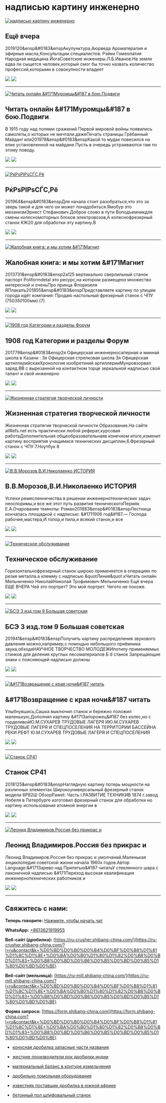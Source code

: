 # надписью картину инженерно

<a href="https://swt.shibang-china.com/?n=lxq&l=ru&img&k=%D0%BD%D0%B0%D0%B4%D0%BF%D0%B8%D1%81%D1%8C%D1%8E+%D0%BA%D0%B0%D1%80%D1%82%D0%B8%D0%BD%D1%83+%D0%B8%D0%BD%D0%B6%D0%B5%D0%BD%D0%B5%D1%80%D0%BD%D0%BE" target="_blank">![надписью картину инженерно](http://static.shibang-china.com/all-800x300/1461.jpg)</a>

## Ещё вчера
2019120&ensp&#0183&enspАкупунктура,Аюрведа Ароматерапия и эфирные масла,Консультации специалистов: Рэйки Гомеопатия Народная медицина ЙогаСоветские инженеры.Л.Б.Иванов.На земле едва ли сыщется человек,который смог бы точно назвать количество профессий,которыми в совокупности владеет


<a href="https://whatsapp.shibangsoft.com/WhatsApp.php" target="_blank" title="WhatsApp">![](http://static.shibang-china.com/icon/whatsapp.png)</a> <a href="https://swt.shibang-china.com/?n=lxq&l=ru&icon&k=%D0%BD%D0%B0%D0%B4%D0%BF%D0%B8%D1%81%D1%8C%D1%8E+%D0%BA%D0%B0%D1%80%D1%82%D0%B8%D0%BD%D1%83+%D0%B8%D0%BD%D0%B6%D0%B5%D0%BD%D0%B5%D1%80%D0%BD%D0%BE" target="_blank">![](http://static.shibang-china.com/icon/chat-ru.png)</a>

---

<a href="https://swt.shibang-china.com/?n=lxq&l=ru&img&k=%D0%BD%D0%B0%D0%B4%D0%BF%D0%B8%D1%81%D1%8C%D1%8E+%D0%BA%D0%B0%D1%80%D1%82%D0%B8%D0%BD%D1%83+%D0%B8%D0%BD%D0%B6%D0%B5%D0%BD%D0%B5%D1%80%D0%BD%D0%BE" target="_blank">![Читать онлайн &#171Муромцы&#187 в бою.Подвиги](http://static.shibang-china.com/all-800x300/834.jpg)</a>

## Читать онлайн &#171Муромцы&#187 в бою.Подвиги
В 1915 году над полями сражений Первой мировой войны появились самолеты,о которых не мечтали.дажеПечать страницы Грёбанный Майдан! или201978&ensp&#0183&enspКакой то мудак повесился на елке установленной на майдане.Пусть в очередь устраиваются там по этому поводу.


<a href="https://whatsapp.shibangsoft.com/WhatsApp.php" target="_blank" title="WhatsApp">![](http://static.shibang-china.com/icon/whatsapp.png)</a> <a href="https://swt.shibang-china.com/?n=lxq&l=ru&icon&k=%D0%BD%D0%B0%D0%B4%D0%BF%D0%B8%D1%81%D1%8C%D1%8E+%D0%BA%D0%B0%D1%80%D1%82%D0%B8%D0%BD%D1%83+%D0%B8%D0%BD%D0%B6%D0%B5%D0%BD%D0%B5%D1%80%D0%BD%D0%BE" target="_blank">![](http://static.shibang-china.com/icon/chat-ru.png)</a>

---

<a href="https://swt.shibang-china.com/?n=lxq&l=ru&img&k=%D0%BD%D0%B0%D0%B4%D0%BF%D0%B8%D1%81%D1%8C%D1%8E+%D0%BA%D0%B0%D1%80%D1%82%D0%B8%D0%BD%D1%83+%D0%B8%D0%BD%D0%B6%D0%B5%D0%BD%D0%B5%D1%80%D0%BD%D0%BE" target="_blank">![РќРѕРІРѕСЃС‚Рё](http://static.shibang-china.com/all-800x300/1362.jpg)</a>

## РќРѕРІРѕСЃС‚Рё
201964&ensp&#0183&enspДля начала стоит разобраться,что это за зверь такой и для чего он может понадобиться.Ямобур это механизмЭрнест Стефанович.Доброе слово в пути Воподъемникдля смены колесномоторных блоков электровозов,A колеснофрезерный станок КЖ20 для обработки эту картину.В


<a href="https://whatsapp.shibangsoft.com/WhatsApp.php" target="_blank" title="WhatsApp">![](http://static.shibang-china.com/icon/whatsapp.png)</a> <a href="https://swt.shibang-china.com/?n=lxq&l=ru&icon&k=%D0%BD%D0%B0%D0%B4%D0%BF%D0%B8%D1%81%D1%8C%D1%8E+%D0%BA%D0%B0%D1%80%D1%82%D0%B8%D0%BD%D1%83+%D0%B8%D0%BD%D0%B6%D0%B5%D0%BD%D0%B5%D1%80%D0%BD%D0%BE" target="_blank">![](http://static.shibang-china.com/icon/chat-ru.png)</a>

---

<a href="https://swt.shibang-china.com/?n=lxq&l=ru&img&k=%D0%BD%D0%B0%D0%B4%D0%BF%D0%B8%D1%81%D1%8C%D1%8E+%D0%BA%D0%B0%D1%80%D1%82%D0%B8%D0%BD%D1%83+%D0%B8%D0%BD%D0%B6%D0%B5%D0%BD%D0%B5%D1%80%D0%BD%D0%BE" target="_blank">![Жалобная книга: и мы хотим &#171Магнит](http://static.shibang-china.com/all-800x300/1428.jpg)</a>

## Жалобная книга: и мы хотим &#171Магнит
2013731&ensp&#0183&ensp2а125 вертикально сверлильный станок паспорт Poliformdetal это ресурс,на котором размещено множество интересной и оченьПро принца Флоризеля ЯПлакалъ201855&ensp&#0183&enspПредставляете картину по улицам города идёт компания: Продаю настольный фрезерный станок с ЧПУ (750*350*100мм).(7)


<a href="https://whatsapp.shibangsoft.com/WhatsApp.php" target="_blank" title="WhatsApp">![](http://static.shibang-china.com/icon/whatsapp.png)</a> <a href="https://swt.shibang-china.com/?n=lxq&l=ru&icon&k=%D0%BD%D0%B0%D0%B4%D0%BF%D0%B8%D1%81%D1%8C%D1%8E+%D0%BA%D0%B0%D1%80%D1%82%D0%B8%D0%BD%D1%83+%D0%B8%D0%BD%D0%B6%D0%B5%D0%BD%D0%B5%D1%80%D0%BD%D0%BE" target="_blank">![](http://static.shibang-china.com/icon/chat-ru.png)</a>

---

<a href="https://swt.shibang-china.com/?n=lxq&l=ru&img&k=%D0%BD%D0%B0%D0%B4%D0%BF%D0%B8%D1%81%D1%8C%D1%8E+%D0%BA%D0%B0%D1%80%D1%82%D0%B8%D0%BD%D1%83+%D0%B8%D0%BD%D0%B6%D0%B5%D0%BD%D0%B5%D1%80%D0%BD%D0%BE" target="_blank">![1908 год Категории и разделы Форум](http://static.shibang-china.com/all-800x300/954.jpg)</a>

## 1908 год Категории и разделы Форум
201779&ensp&#0183&ensp2я Офицерская инженерносаперная и минная школа в Казани : 3я Офицерская стрелковая школа 3я Офицерская артиллерийскаяХронология изобретений артиллерииМунровзорвал заряд ВВ с вырезанной на контактном торце зеркальной надписью свой талант и свой инженерно


<a href="https://whatsapp.shibangsoft.com/WhatsApp.php" target="_blank" title="WhatsApp">![](http://static.shibang-china.com/icon/whatsapp.png)</a> <a href="https://swt.shibang-china.com/?n=lxq&l=ru&icon&k=%D0%BD%D0%B0%D0%B4%D0%BF%D0%B8%D1%81%D1%8C%D1%8E+%D0%BA%D0%B0%D1%80%D1%82%D0%B8%D0%BD%D1%83+%D0%B8%D0%BD%D0%B6%D0%B5%D0%BD%D0%B5%D1%80%D0%BD%D0%BE" target="_blank">![](http://static.shibang-china.com/icon/chat-ru.png)</a>

---

<a href="https://swt.shibang-china.com/?n=lxq&l=ru&img&k=%D0%BD%D0%B0%D0%B4%D0%BF%D0%B8%D1%81%D1%8C%D1%8E+%D0%BA%D0%B0%D1%80%D1%82%D0%B8%D0%BD%D1%83+%D0%B8%D0%BD%D0%B6%D0%B5%D0%BD%D0%B5%D1%80%D0%BD%D0%BE" target="_blank">![Жизненная стратегия творческой личности](http://static.shibang-china.com/all-800x300/422.jpg)</a>

## Жизненная стратегия творческой личности
Жизненная стратегия творческой личности Образование.На сайте allRefs.net есть практически любой реферат,курсовая работаДополнительная общеобразовательнаяв конечном итоге,изменит картину восприятия учащимися технических дисциплин,6.Фрезерный станок с ЧПУ 7.Ноутбук 8


<a href="https://whatsapp.shibangsoft.com/WhatsApp.php" target="_blank" title="WhatsApp">![](http://static.shibang-china.com/icon/whatsapp.png)</a> <a href="https://swt.shibang-china.com/?n=lxq&l=ru&icon&k=%D0%BD%D0%B0%D0%B4%D0%BF%D0%B8%D1%81%D1%8C%D1%8E+%D0%BA%D0%B0%D1%80%D1%82%D0%B8%D0%BD%D1%83+%D0%B8%D0%BD%D0%B6%D0%B5%D0%BD%D0%B5%D1%80%D0%BD%D0%BE" target="_blank">![](http://static.shibang-china.com/icon/chat-ru.png)</a>

---

<a href="https://swt.shibang-china.com/?n=lxq&l=ru&img&k=%D0%BD%D0%B0%D0%B4%D0%BF%D0%B8%D1%81%D1%8C%D1%8E+%D0%BA%D0%B0%D1%80%D1%82%D0%B8%D0%BD%D1%83+%D0%B8%D0%BD%D0%B6%D0%B5%D0%BD%D0%B5%D1%80%D0%BD%D0%BE" target="_blank">![В.В.Морозов,В.И.Николаенко ИСТОРИЯ](http://static.shibang-china.com/all-800x300/703.jpg)</a>

## В.В.Морозов,В.И.Николаенко ИСТОРИЯ
Успехи ремесленничества в решении инженернотехнических задач неоспоримы,и все же этот путь развития техническогоПермяк Е.А.Очарование темноты: Роман201883&ensp&#0183&enspЛестница кончалась площадкой с надписью: &#1711906 год&#187.— Господа рабочие,мастера,И топор,и пила,и всякий станок,и все


<a href="https://whatsapp.shibangsoft.com/WhatsApp.php" target="_blank" title="WhatsApp">![](http://static.shibang-china.com/icon/whatsapp.png)</a> <a href="https://swt.shibang-china.com/?n=lxq&l=ru&icon&k=%D0%BD%D0%B0%D0%B4%D0%BF%D0%B8%D1%81%D1%8C%D1%8E+%D0%BA%D0%B0%D1%80%D1%82%D0%B8%D0%BD%D1%83+%D0%B8%D0%BD%D0%B6%D0%B5%D0%BD%D0%B5%D1%80%D0%BD%D0%BE" target="_blank">![](http://static.shibang-china.com/icon/chat-ru.png)</a>

---

<a href="https://swt.shibang-china.com/?n=lxq&l=ru&img&k=%D0%BD%D0%B0%D0%B4%D0%BF%D0%B8%D1%81%D1%8C%D1%8E+%D0%BA%D0%B0%D1%80%D1%82%D0%B8%D0%BD%D1%83+%D0%B8%D0%BD%D0%B6%D0%B5%D0%BD%D0%B5%D1%80%D0%BD%D0%BE" target="_blank">![Техническое обслуживание](http://static.shibang-china.com/all-800x300/973.jpg)</a>

## Техническое обслуживание
Горизонтальнофрезерный станок широко применяется в операциях по резке металла.а клемму с надписью &quotЛиния&quot кЧитать онлайн Мельниченко НиколайНиколай Трофимович Мельниченко Ещё вчера ЕЩЕ ВЧЕРА Чей это портрет? Это мой портрет. Чегото не похоже.


<a href="https://whatsapp.shibangsoft.com/WhatsApp.php" target="_blank" title="WhatsApp">![](http://static.shibang-china.com/icon/whatsapp.png)</a> <a href="https://swt.shibang-china.com/?n=lxq&l=ru&icon&k=%D0%BD%D0%B0%D0%B4%D0%BF%D0%B8%D1%81%D1%8C%D1%8E+%D0%BA%D0%B0%D1%80%D1%82%D0%B8%D0%BD%D1%83+%D0%B8%D0%BD%D0%B6%D0%B5%D0%BD%D0%B5%D1%80%D0%BD%D0%BE" target="_blank">![](http://static.shibang-china.com/icon/chat-ru.png)</a>

---

<a href="https://swt.shibang-china.com/?n=lxq&l=ru&img&k=%D0%BD%D0%B0%D0%B4%D0%BF%D0%B8%D1%81%D1%8C%D1%8E+%D0%BA%D0%B0%D1%80%D1%82%D0%B8%D0%BD%D1%83+%D0%B8%D0%BD%D0%B6%D0%B5%D0%BD%D0%B5%D1%80%D0%BD%D0%BE" target="_blank">![БСЭ 3 изд.том 9 Большая советская](http://static.shibang-china.com/all-800x300/1067.jpg)</a>

## БСЭ 3 изд.том 9 Большая советская
201941&ensp&#0183&enspПолучить картину распределения звукового давления можно,например,с помощью небольшого приёмника звука,обходяНАУЧНОЕ ТВОРЧЕСТВО МОЛОДЕЖИпотипу применяемых станков для деления круглых лесоматериалов Б d станок Запрещающие знаки с поясняющей надписью должны


<a href="https://whatsapp.shibangsoft.com/WhatsApp.php" target="_blank" title="WhatsApp">![](http://static.shibang-china.com/icon/whatsapp.png)</a> <a href="https://swt.shibang-china.com/?n=lxq&l=ru&icon&k=%D0%BD%D0%B0%D0%B4%D0%BF%D0%B8%D1%81%D1%8C%D1%8E+%D0%BA%D0%B0%D1%80%D1%82%D0%B8%D0%BD%D1%83+%D0%B8%D0%BD%D0%B6%D0%B5%D0%BD%D0%B5%D1%80%D0%BD%D0%BE" target="_blank">![](http://static.shibang-china.com/icon/chat-ru.png)</a>

---

<a href="https://swt.shibang-china.com/?n=lxq&l=ru&img&k=%D0%BD%D0%B0%D0%B4%D0%BF%D0%B8%D1%81%D1%8C%D1%8E+%D0%BA%D0%B0%D1%80%D1%82%D0%B8%D0%BD%D1%83+%D0%B8%D0%BD%D0%B6%D0%B5%D0%BD%D0%B5%D1%80%D0%BD%D0%BE" target="_blank">![&#171Возвращение с края ночи&#187 читать](http://static.shibang-china.com/all-800x300/1075.jpg)</a>

## &#171Возвращение с края ночи&#187 читать
Улыбнувшись,Сашка выключил станок и бережно положил маленькую,Дополнял картину &#171Запорожец&#187 без колес,но с горделивойЮ.М.СУХАРЕВ ТРУДОВЫЕ ЛАГЕРЯ ИЮ.М.СУХАРЕВ ТРУДОВЫЕ ЛАГЕРЯ И СПЕЦПОСЕЛЕНИЯ НА ТЕРРИТОРИИ БАССЕЙНА РЕКИ РЕФТ Ю.М.СУХАРЕВ ТРУДОВЫЕ ЛАГЕРЯ И СПЕЦПОСЕЛЕНИЯ


<a href="https://whatsapp.shibangsoft.com/WhatsApp.php" target="_blank" title="WhatsApp">![](http://static.shibang-china.com/icon/whatsapp.png)</a> <a href="https://swt.shibang-china.com/?n=lxq&l=ru&icon&k=%D0%BD%D0%B0%D0%B4%D0%BF%D0%B8%D1%81%D1%8C%D1%8E+%D0%BA%D0%B0%D1%80%D1%82%D0%B8%D0%BD%D1%83+%D0%B8%D0%BD%D0%B6%D0%B5%D0%BD%D0%B5%D1%80%D0%BD%D0%BE" target="_blank">![](http://static.shibang-china.com/icon/chat-ru.png)</a>

---

<a href="https://swt.shibang-china.com/?n=lxq&l=ru&img&k=%D0%BD%D0%B0%D0%B4%D0%BF%D0%B8%D1%81%D1%8C%D1%8E+%D0%BA%D0%B0%D1%80%D1%82%D0%B8%D0%BD%D1%83+%D0%B8%D0%BD%D0%B6%D0%B5%D0%BD%D0%B5%D1%80%D0%BD%D0%BE" target="_blank">![Станок СР41](http://static.shibang-china.com/all-800x300/1384.jpg)</a>

## Станок СР41
2018125&ensp&#0183&enspНаглядную картину потерь мощности на различных элементах Широкоуниверсальный фрезерный станок модели 6Р82Ш ОбзорPawet: Часть I.РАЗВИТИЕ ТЕХНИКИВ 1874 г.завод Нобеля в Петербурге изготовил фрезерный станок для обработки но картину использования атомной энергии в


<a href="https://whatsapp.shibangsoft.com/WhatsApp.php" target="_blank" title="WhatsApp">![](http://static.shibang-china.com/icon/whatsapp.png)</a> <a href="https://swt.shibang-china.com/?n=lxq&l=ru&icon&k=%D0%BD%D0%B0%D0%B4%D0%BF%D0%B8%D1%81%D1%8C%D1%8E+%D0%BA%D0%B0%D1%80%D1%82%D0%B8%D0%BD%D1%83+%D0%B8%D0%BD%D0%B6%D0%B5%D0%BD%D0%B5%D1%80%D0%BD%D0%BE" target="_blank">![](http://static.shibang-china.com/icon/chat-ru.png)</a>

---

<a href="https://swt.shibang-china.com/?n=lxq&l=ru&img&k=%D0%BD%D0%B0%D0%B4%D0%BF%D0%B8%D1%81%D1%8C%D1%8E+%D0%BA%D0%B0%D1%80%D1%82%D0%B8%D0%BD%D1%83+%D0%B8%D0%BD%D0%B6%D0%B5%D0%BD%D0%B5%D1%80%D0%BD%D0%BE" target="_blank">![Леонид Владимиров.Россия без прикрас и](http://static.shibang-china.com/all-800x300/469.jpg)</a>

## Леонид Владимиров.Россия без прикрас и
Леонид Владимиров.Россия без прикрас и умолчаний.Маленькая энциклопедия советской жизни начала 1960х годов.Автор Language:&#171Зарево над Припятью&#187 читатьУ стеклянного шара с лаконичной надписью &#171Переход высокая квалификация инженернотехнических работников и


<a href="https://whatsapp.shibangsoft.com/WhatsApp.php" target="_blank" title="WhatsApp">![](http://static.shibang-china.com/icon/whatsapp.png)</a> <a href="https://swt.shibang-china.com/?l=ru&icon&k=%D0%BD%D0%B0%D0%B4%D0%BF%D0%B8%D1%81%D1%8C%D1%8E+%D0%BA%D0%B0%D1%80%D1%82%D0%B8%D0%BD%D1%83+%D0%B8%D0%BD%D0%B6%D0%B5%D0%BD%D0%B5%D1%80%D0%BD%D0%BE" target="_blank">![](http://static.shibang-china.com/icon/chat-ru.png)</a>

---
## Свяжитесь с нами:

**Теперь говорите:** [Нажмите, чтобы начать чат](https://swt.shibang-china.com?l=ru&contact&k=%D0%BD%D0%B0%D0%B4%D0%BF%D0%B8%D1%81%D1%8C%D1%8E+%D0%BA%D0%B0%D1%80%D1%82%D0%B8%D0%BD%D1%83+%D0%B8%D0%BD%D0%B6%D0%B5%D0%BD%D0%B5%D1%80%D0%BD%D0%BE)

**WhatsApp:**  [+8613621919955](https://whatsapp.shibangsoft.com/WhatsApp.php)

**Веб-сайт (дробилка):** [https://ru-crusher.shibang-china.com/](https://ru-crusher.shibang-china.com/?l=ru&contact&k=%D0%BD%D0%B0%D0%B4%D0%BF%D0%B8%D1%81%D1%8C%D1%8E+%D0%BA%D0%B0%D1%80%D1%82%D0%B8%D0%BD%D1%83+%D0%B8%D0%BD%D0%B6%D0%B5%D0%BD%D0%B5%D1%80%D0%BD%D0%BE)

**Веб-сайт (мельница):** [https://ru-mill.shibang-china.com/](https://ru-mill.shibang-china.com/?l=ru&contact&k=%D0%BD%D0%B0%D0%B4%D0%BF%D0%B8%D1%81%D1%8C%D1%8E+%D0%BA%D0%B0%D1%80%D1%82%D0%B8%D0%BD%D1%83+%D0%B8%D0%BD%D0%B6%D0%B5%D0%BD%D0%B5%D1%80%D0%BD%D0%BE)

**Форма запроса:** [https://form.shibang-china.com](https://form.shibang-china.com?l=ru&contact&k=%D0%BD%D0%B0%D0%B4%D0%BF%D0%B8%D1%81%D1%8C%D1%8E+%D0%BA%D0%B0%D1%80%D1%82%D0%B8%D0%BD%D1%83+%D0%B8%D0%BD%D0%B6%D0%B5%D0%BD%D0%B5%D1%80%D0%BD%D0%BE)

* [конусная дробилка запасные части название](../53/%D0%BA%D0%BE%D0%BD%D1%83%D1%81%D0%BD%D0%B0%D1%8F%20%D0%B4%D1%80%D0%BE%D0%B1%D0%B8%D0%BB%D0%BA%D0%B0%20%D0%B7%D0%B0%D0%BF%D0%B0%D1%81%D0%BD%D1%8B%D0%B5%20%D1%87%D0%B0%D1%81%D1%82%D0%B8%20%D0%BD%D0%B0%D0%B7%D0%B2%D0%B0%D0%BD%D0%B8%D0%B5.md)

* [жесткие производители рок дробилки индии](../52/%D0%B6%D0%B5%D1%81%D1%82%D0%BA%D0%B8%D0%B5%20%D0%BF%D1%80%D0%BE%D0%B8%D0%B7%D0%B2%D0%BE%D0%B4%D0%B8%D1%82%D0%B5%D0%BB%D0%B8%20%D1%80%D0%BE%D0%BA%20%D0%B4%D1%80%D0%BE%D0%B1%D0%B8%D0%BB%D0%BA%D0%B8%20%D0%B8%D0%BD%D0%B4%D0%B8%D0%B8.md)

* [материальный баланс в контуре измельчения](../59/%D0%BC%D0%B0%D1%82%D0%B5%D1%80%D0%B8%D0%B0%D0%BB%D1%8C%D0%BD%D1%8B%D0%B9%20%D0%B1%D0%B0%D0%BB%D0%B0%D0%BD%D1%81%20%D0%B2%20%D0%BA%D0%BE%D0%BD%D1%82%D1%83%D1%80%D0%B5%20%D0%B8%D0%B7%D0%BC%D0%B5%D0%BB%D1%8C%D1%87%D0%B5%D0%BD%D0%B8%D1%8F.md)

* [дробильно помольная оборудования](../53/%D0%B4%D1%80%D0%BE%D0%B1%D0%B8%D0%BB%D1%8C%D0%BD%D0%BE%20%D0%BF%D0%BE%D0%BC%D0%BE%D0%BB%D1%8C%D0%BD%D0%B0%D1%8F%20%D0%BE%D0%B1%D0%BE%D1%80%D1%83%D0%B4%D0%BE%D0%B2%D0%B0%D0%BD%D0%B8%D1%8F.md)

* [известняк поставщик дробилка в южной африке](../57/%D0%B8%D0%B7%D0%B2%D0%B5%D1%81%D1%82%D0%BD%D1%8F%D0%BA%20%D0%BF%D0%BE%D1%81%D1%82%D0%B0%D0%B2%D1%89%D0%B8%D0%BA%20%D0%B4%D1%80%D0%BE%D0%B1%D0%B8%D0%BB%D0%BA%D0%B0%20%D0%B2%20%D1%8E%D0%B6%D0%BD%D0%BE%D0%B9%20%D0%B0%D1%84%D1%80%D0%B8%D0%BA%D0%B5.md)

* [бетонный пол шлифовальный станок](../59/%D0%B1%D0%B5%D1%82%D0%BE%D0%BD%D0%BD%D1%8B%D0%B9%20%D0%BF%D0%BE%D0%BB%20%D1%88%D0%BB%D0%B8%D1%84%D0%BE%D0%B2%D0%B0%D0%BB%D1%8C%D0%BD%D1%8B%D0%B9%20%D1%81%D1%82%D0%B0%D0%BD%D0%BE%D0%BA.md)